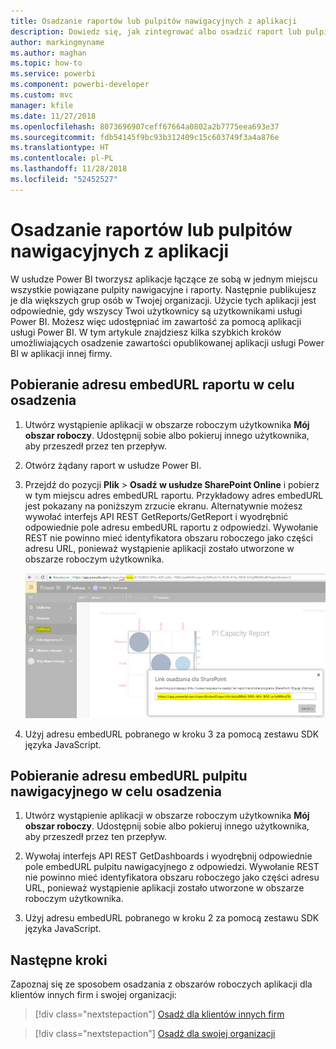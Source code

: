 ```yaml
---
title: Osadzanie raportów lub pulpitów nawigacyjnych z aplikacji
description: Dowiedz się, jak zintegrować albo osadzić raport lub pulpit nawigacyjny z aplikacji Power BI, a nie z obszaru roboczego aplikacji.
author: markingmyname
ms.author: maghan
ms.topic: how-to
ms.service: powerbi
ms.component: powerbi-developer
ms.custom: mvc
manager: kfile
ms.date: 11/27/2018
ms.openlocfilehash: 8073696907ceff67664a0802a2b7775eea693e37
ms.sourcegitcommit: fdb54145f9bc93b312409c15c603749f3a4a876e
ms.translationtype: HT
ms.contentlocale: pl-PL
ms.lasthandoff: 11/28/2018
ms.locfileid: "52452527"
---
```

# <a name="embed-reports-or-dashboards-from-apps"></a>Osadzanie raportów lub pulpitów nawigacyjnych z aplikacji

W usłudze Power BI tworzysz aplikacje łączące ze sobą w jednym miejscu wszystkie powiązane pulpity nawigacyjne i raporty. Następnie publikujesz je dla większych grup osób w Twojej organizacji. Użycie tych aplikacji jest odpowiednie, gdy wszyscy Twoi użytkownicy są użytkownikami usługi Power BI. Możesz więc udostępniać im zawartość za pomocą aplikacji usługi Power BI. W tym artykule znajdziesz kilka szybkich kroków umożliwiających osadzenie zawartości opublikowanej aplikacji usługi Power BI w aplikacji innej firmy.

## <a name="grab-a-report-embedurl-for-embedding"></a>Pobieranie adresu embedURL raportu w celu osadzenia

1. Utwórz wystąpienie aplikacji w obszarze roboczym użytkownika **Mój obszar roboczy**. Udostępnij sobie albo pokieruj innego użytkownika, aby przeszedł przez ten przepływ.

2. Otwórz żądany raport w usłudze Power BI.

3. Przejdź do pozycji **Plik** > **Osadź w usłudze SharePoint Online** i pobierz w tym miejscu adres embedURL raportu. Przykładowy adres embedURL jest pokazany na poniższym zrzucie ekranu. Alternatywnie możesz wywołać interfejs API REST GetReports/GetReport i wyodrębnić odpowiednie pole adresu embedURL raportu z odpowiedzi. Wywołanie REST nie powinno mieć identyfikatora obszaru roboczego jako części adresu URL, ponieważ wystąpienie aplikacji zostało utworzone w obszarze roboczym użytkownika.

    ![Osadzanie z aplikacji](media/embed-from-apps/embed-from-app.png)

4. Użyj adresu embedURL pobranego w kroku 3 za pomocą zestawu SDK języka JavaScript.

## <a name="grab-a-dashboard-embedurl-for-embedding"></a>Pobieranie adresu embedURL pulpitu nawigacyjnego w celu osadzenia

1. Utwórz wystąpienie aplikacji w obszarze roboczym użytkownika **Mój obszar roboczy**. Udostępnij sobie albo pokieruj innego użytkownika, aby przeszedł przez ten przepływ.

2. Wywołaj interfejs API REST GetDashboards i wyodrębnij odpowiednie pole embedURL pulpitu nawigacyjnego z odpowiedzi. Wywołanie REST nie powinno mieć identyfikatora obszaru roboczego jako części adresu URL, ponieważ wystąpienie aplikacji zostało utworzone w obszarze roboczym użytkownika.

3. Użyj adresu embedURL pobranego w kroku 2 za pomocą zestawu SDK języka JavaScript.

## <a name="next-steps"></a>Następne kroki

Zapoznaj się ze sposobem osadzania z obszarów roboczych aplikacji dla klientów innych firm i swojej organizacji:

> [!div class="nextstepaction"]
>[Osadź dla klientów innych firm](embed-sample-for-customers.md)

> [!div class="nextstepaction"]
>[Osadź dla swojej organizacji](embed-sample-for-your-organization.md)
